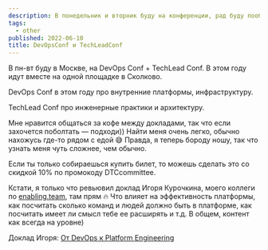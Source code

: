 ```yaml
---
description: В понедельник и вторник буду на конференции, рад буду пообщаться на кофе брейках.
tags:
  - other
published: 2022-06-10
title: DevOpsConf и TechLeadConf
---
```


В пн-вт буду в Москве, на DevOps Conf + TechLead Conf. В этом году идут вместе на одной площадке в Сколково.

DevOps Conf в этом году про внутренние платформы, инфраструктуру.

TechLead Conf про инженерные практики и архитектуру.

Мне нравится общаться за кофе между докладами, так что если захочется поболтать — подходи)) Найти меня очень легко, обычно нахожусь где-то рядом с едой 😅  Правда, я теперь бороду ношу, так что узнать меня чуть сложнее, чем обычно.

Если ты только собираешься купить билет, то можешь сделать это со скидкой 10% по промокоду DTCcommittee.

Кстати, я только что ревьювил доклад Игоря Курочкина, моего коллеги по [enabling.team](https://enabling.team), там прям 🔥 Что влияет на эффективность платформы, как посчитать сколько команд и людей должно быть в платформе, как посчитать имеет ли смысл тебе ее расширять и т.д. В общем, контент как всегда на уровне)

Доклад Игоря: [От DevOps к Platform Engineering](https://devopsconf.io/moscow/2022/abstracts/9071)
